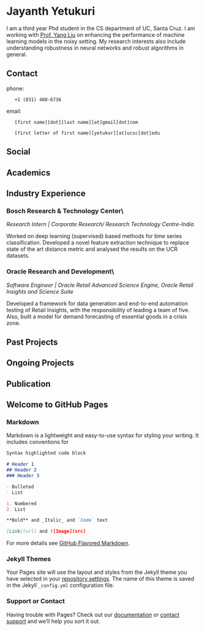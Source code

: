 # Jayanth Yetukuri
I am a third year Phd student in the CS department of UC, Santa Cruz. I am working with [Prof. Yang Liu](http://yliuu.com/) on enhancing the performance of machine learning models in the noisy setting. My research interests also include understanding robustness in neural networks and robust algorithms in general.

## Contact
phone: 

       +1 (831) 400-6736

email: 

       [first name][dot][last name][at]gmail[dot]com
      
       [first letter of first name][yetukur][at]ucsc[dot]edu

## Social

[](https://scholar.google.com/citations?user=x4cP9hMAAAAJ&hl=en&authuser=1)

[](https://www.linkedin.com/in/jayanth-yetukuri-87052647/)

[](https://github.com/jayanthyetukuri)

[](https://twitter.com/JayanthYetukuri)

[](https://drive.google.com/file/d/1-3oeTFS8h4bCK2v43hJyKoWqVwgSrXnO/view?usp=sharing)

## Academics

## Industry Experience

### Bosch Research & Technology Center\
_Research Intern | Corporate Research/ Research Technology Centre-India_

Worked on deep learning (supervised) based methods for time series classification. Developed a novel feature extraction technique to replace state of the art distance metric and analysed the results on the UCR datasets.

### Oracle Research and Development\
_Software Engineer | Oracle Retail Advanced Science Engine, Oracle Retail Insights and Science Suite_

Developed a framework for data generation and end-to-end automation testing of Retail Insights, with the responsibility of leading a team of five. Also, built a model for demand forecasting of essential goods in a crisis zone.

## Past Projects

## Ongoing Projects

## Publication


## Welcome to GitHub Pages



### Markdown

Markdown is a lightweight and easy-to-use syntax for styling your writing. It includes conventions for

```markdown
Syntax highlighted code block

# Header 1
## Header 2
### Header 3

- Bulleted
- List

1. Numbered
2. List

**Bold** and _Italic_ and `Code` text

[Link](url) and ![Image](src)
```

For more details see [GitHub Flavored Markdown](https://guides.github.com/features/mastering-markdown/).

### Jekyll Themes

Your Pages site will use the layout and styles from the Jekyll theme you have selected in your [repository settings](https://github.com/jayanthyetukuri/jayanthyetukuri.github.io/settings). The name of this theme is saved in the Jekyll `_config.yml` configuration file.

### Support or Contact

Having trouble with Pages? Check out our [documentation](https://docs.github.com/categories/github-pages-basics/) or [contact support](https://github.com/contact) and we’ll help you sort it out.
